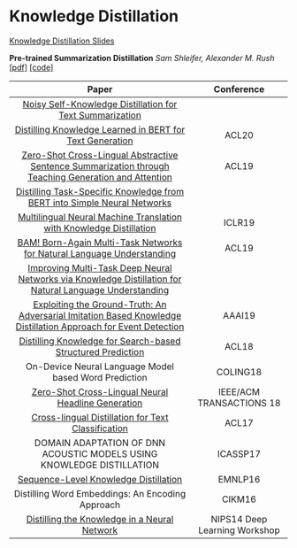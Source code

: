 # Knowledge Distillation

[Knowledge Distillation Slides](slides/presentation/Knowledge%20Distillation.pdf)

**Pre-trained Summarization Distillation** *Sam Shleifer, Alexander M. Rush* [[pdf]](https://arxiv.org/abs/2010.13002) [[code]](https://github.com/huggingface/transformers)

| Paper | Conference |
| :---: | :---: |
|[Noisy Self-Knowledge Distillation for Text Summarization](https://arxiv.org/abs/2009.07032)||
|[Distilling Knowledge Learned in BERT for Text Generation](https://arxiv.org/abs/1911.03829)|ACL20|
|[Zero-Shot Cross-Lingual Abstractive Sentence Summarization through Teaching Generation and Attention](https://www.aclweb.org/anthology/P19-1305/)|ACL19|
| [Distilling Task-Specific Knowledge from BERT into Simple Neural Networks](https://arxiv.org/abs/1903.12136) | |
| [Multilingual Neural Machine Translation with Knowledge Distillation](https://arxiv.org/abs/1902.10461)| ICLR19 |
| [BAM! Born-Again Multi-Task Networks for Natural Language Understanding](https://arxiv.org/abs/1907.04829) |ACL19 |
|[Improving Multi-Task Deep Neural Networks via Knowledge Distillation for Natural Language Understanding](https://arxiv.org/abs/1904.09482)||
| [Exploiting the Ground-Truth: An Adversarial Imitation Based Knowledge Distillation Approach for Event Detection](https://www.aaai.org/ojs/index.php/AAAI/article/view/4649) | AAAI19 |
| [Distilling Knowledge for Search-based Structured Prediction](https://www.aclweb.org/anthology/P18-1129/) | ACL18 |
| On-Device Neural Language Model based Word Prediction | COLING18 |
| [Zero-Shot Cross-Lingual Neural Headline Generation](https://dl.acm.org/doi/10.1109/TASLP.2018.2842432) | IEEE/ACM TRANSACTIONS 18 |
| [Cross-lingual Distillation for Text Classification](https://arxiv.org/abs/1705.02073) | ACL17 |
| DOMAIN ADAPTATION OF DNN ACOUSTIC MODELS USING KNOWLEDGE DISTILLATION | ICASSP17 |
| [Sequence-Level Knowledge Distillation](https://arxiv.org/abs/1606.07947) | EMNLP16 |
| Distilling Word Embeddings: An Encoding Approach | CIKM16 |
| [Distilling the Knowledge in a Neural Network](https://arxiv.org/abs/1503.02531) | NIPS14 Deep Learning Workshop|


